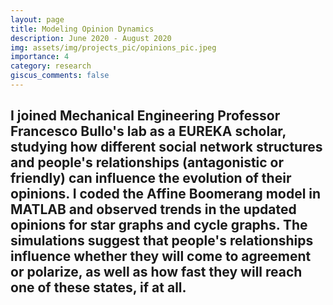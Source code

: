 ```yaml
---
layout: page
title: Modeling Opinion Dynamics
description: June 2020 - August 2020
img: assets/img/projects_pic/opinions_pic.jpeg
importance: 4
category: research
giscus_comments: false
---
```

I joined Mechanical Engineering Professor Francesco Bullo's lab as a EUREKA scholar, studying how different social network structures and people's relationships (antagonistic or friendly) can influence the evolution of their opinions. I coded the Affine Boomerang model in MATLAB and observed trends in the updated opinions for star graphs and cycle graphs. The simulations suggest that people's relationships influence whether they will come to agreement or polarize, as well as how fast they will reach one of these states, if at all.
 ---
